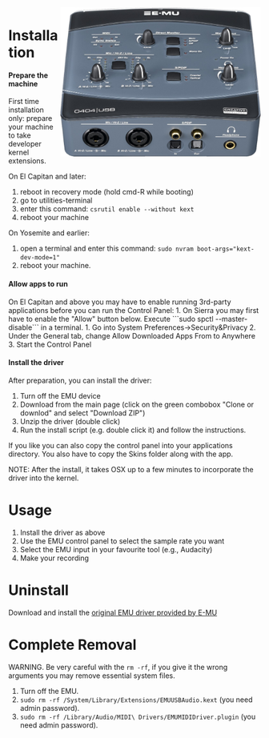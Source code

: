 <img align="right" width="400" src="E-MU_0404_USB.jpg"/>


Installation
========

<h4>Prepare the machine</h4>

First time installation only: prepare your machine to take developer kernel extensions.

On El Capitan and later:

1. reboot in recovery mode (hold cmd-R while booting)
2. go to utilities-terminal
3. enter this command:
    ```csrutil enable --without kext```
4. reboot your machine

On Yosemite and earlier:

1. open a terminal and enter this command:
    ```sudo nvram boot-args="kext-dev-mode=1"```
2. reboot your machine. 

<h4>Allow apps to run</h4>
On El Capitan and above you may have to enable running 3rd-party applications before you can run the Control Panel:
1. On Sierra you may first have to enable the "Allow" button below. Execute ```sudo spctl --master-disable``` in a terminal.
1. Go into System Preferences->Security&Privacy
2. Under the General tab, change Allow Downloaded Apps From to Anywhere
3. Start the Control Panel


<h4>Install the driver</h4>

After preparation, you can install the driver:

1. Turn off the EMU device
2. Download from the main page (click on the green combobox "Clone or downlod" and select "Download ZIP") 
3. Unzip the driver (double click)
4. Run the install script (e.g. double click it) and follow the instructions.


If you like you can also copy the control panel into your applications directory. You also have to copy the Skins folder along with the app.

NOTE: After the install, it takes OSX up to a few minutes to incorporate the driver into the kernel.


Usage
======

1. Install the driver as above
2. Use the EMU control panel to select the sample rate you want
3. Select the EMU input in your favourite tool (e.g., Audacity)
4. Make your recording

Uninstall
=======
Download and install the  <a href="http://support.creative.com/Products/ProductDetails.aspx?catID=237&catName=USB+Audio%2fMIDI+Interfaces&subCatID=611&subCatName=USB+Audio%2fMIDI+Interfaces&prodID=15185&prodName=0404+USB+2.0&bTopTwenty=1&VARSET=prodfaq:PRODFAQ_15185,VARSET=CategoryID:237">original EMU driver provided by E-MU</a>


Complete Removal
============

WARNING. Be very careful with the ```rm -rf```, if you give it the wrong arguments you may remove essential system files.

1. Turn off the EMU.
2. ```sudo rm -rf /System/Library/Extensions/EMUUSBAudio.kext``` (you need admin password).
3. ```sudo rm -rf /Library/Audio/MIDI\ Drivers/EMUMIDIDriver.plugin``` (you need admin password).

